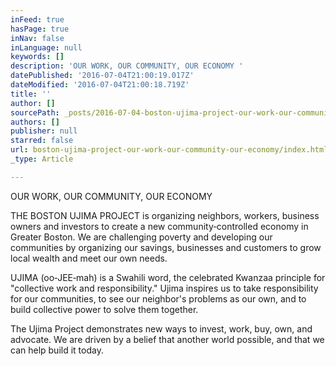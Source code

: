 ```yaml
---
inFeed: true
hasPage: true
inNav: false
inLanguage: null
keywords: []
description: 'OUR WORK, OUR COMMUNITY, OUR ECONOMY '
datePublished: '2016-07-04T21:00:19.017Z'
dateModified: '2016-07-04T21:00:18.719Z'
title: ''
author: []
sourcePath: _posts/2016-07-04-boston-ujima-project-our-work-our-community-our-economy.md
authors: []
publisher: null
starred: false
url: boston-ujima-project-our-work-our-community-our-economy/index.html
_type: Article

---
```

OUR WORK, OUR COMMUNITY, OUR ECONOMY 

THE BOSTON UJIMA PROJECT is organizing neighbors, workers, business owners and investors to create a new community‐controlled economy in Greater Boston. We are challenging poverty and developing our communities by organizing our savings, businesses and customers to grow local wealth and meet our own needs.

UJIMA (oo‐JEE‐mah) is a Swahili word, the celebrated Kwanzaa principle for "collective work and responsibility." Ujima inspires us to take responsibility for our communities, to see our neighbor's problems as our own, and to build collective power to solve them together. 

The Ujima Project demonstrates new ways to invest, work, buy, own, and advocate. We are driven by a belief that another world possible, and that we can help build it today.